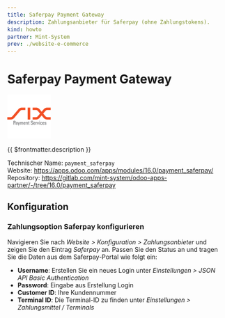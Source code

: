 ```yaml
---
title: Saferpay Payment Gateway
description: Zahlungsanbieter für Saferpay (ohne Zahlungstokens).
kind: howto
partner: Mint-System
prev: ./website-e-commerce
---
```


# Saferpay Payment Gateway
![](attachments/odoo_icons_payment_saferpay.png)

{{ $frontmatter.description }}

Technischer Name: `payment_saferpay`\
Website: <https://apps.odoo.com/apps/modules/16.0/payment_saferpay/>\
Repository: <https://gitlab.com/mint-system/odoo-apps-partner/-/tree/16.0/payment_saferpay>

## Konfiguration

### Zahlungsoption Saferpay konfigurieren

Navigieren Sie nach *Website > Konfiguration > Zahlungsanbieter* und zeigen Sie den Eintrag *Saferpay* an. Passen Sie den Status an und tragen Sie die Daten aus dem Saferpay-Portal wie folgt ein:

* **Username**: Erstellen Sie ein neues Login unter *Einstellungen > JSON API Basic Authentication*
* **Password**: Eingabe aus Erstellung Login
* **Customer ID**: Ihre Kundennummer
* **Terminal ID**: Die Terminal-ID zu finden unter *Einstellungen > Zahlungsmittel / Terminals*
